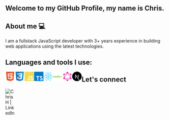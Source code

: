## Welcome to my GitHub Profile, my name is Chris. 

## About me :computer:

I am a fullstack JavaScript developer with 3+ years experience in building web applications using the latest technologies.

## Languages and tools I use:

<a href="https://www.w3.org/html/" target="_blank"><img align="left" alt="HTML5" width="30px" src="https://raw.githubusercontent.com/devicons/devicon/master/icons/html5/html5-original.svg" /></a>
<a href="https://www.w3schools.com/css/" target="_blank"><img align="left" alt="CSS3" width="30px" src="https://raw.githubusercontent.com/devicons/devicon/master/icons/css3/css3-original.svg" /></a>
<a href="https://www.javascript.com/" target="_blank"><img align="left" alt="JavaScript" width="30px" src="https://raw.githubusercontent.com/devicons/devicon/master/icons/javascript/javascript-plain.svg" /></a>
<a href="https://www.typescriptlang.org/" target="_blank"><img align="left" alt="TypeScript" width="30px" src="https://raw.githubusercontent.com/devicons/devicon/master/icons/typescript/typescript-plain.svg" /></a>
<a href="https://reactjs.org/" target="_blank"><img align="left" alt="ReactJS" width="30px" src="https://raw.githubusercontent.com/devicons/devicon/master/icons/react/react-original.svg" /></a>
<a href="https://nodejs.org/en/" target="_blank"><img align="left" alt="NodeJS" width="30px" src="https://raw.githubusercontent.com/devicons/devicon/master/icons/nodejs/nodejs-plain-wordmark.svg" /></a>
<a href="https://graphql.org/" target="_blank"><img align="left" alt="GraphQL" width="30px" src="https://raw.githubusercontent.com/devicons/devicon/master/icons/graphql/graphql-plain.svg" /></a>
<a href="https://nextjs.org/" target="_blank"><img align="left" alt="NextJS" width="30px" src="https://raw.githubusercontent.com/devicons/devicon/master/icons/nextjs/nextjs-original.svg" /></a>

## Let's connect

<a href="www.linkedin.com/in/christopher-horn-a559b9175" target="_blank"><img align="left" alt="Chris H | LinkedIn" width="30px" src="https://raw.githubusercontent.com/gauravghongde/social-icons/master/SVG/Color/LinkedIN.svg" /> </a>
